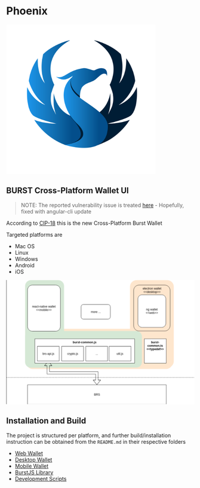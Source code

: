 # Phoenix

<img src="./doc/phoenix.png" width="400" />

## BURST Cross-Platform Wallet UI

> NOTE: The reported vulnerability issue is treated [here](https://github.com/angular/angular-cli/issues/13342) - Hopefully, fixed with angular-cli update

According to [CIP-18](https://github.com/burst-apps-team/CIPs/blob/master/cip-0018.md) this is the new Cross-Platform Burst Wallet

Targeted platforms are

- Mac OS
- Linux
- Windows
- Android
- iOS

![Application Architecture Diagram](doc/architecture.png "Application Architecture Diagram")


## Installation and Build

The project is structured per platform, and further build/installation instruction can be obtained from the `README.md` in their respective folders

- [Web Wallet](/web/angular-wallet/README.md)
- [Desktop Wallet](/desktop/wallet/README.md)
- [Mobile Wallet](/mobile/README.md)
- [BurstJS Library](/lib/README.md)
- [Development Scripts](/scripts/README.md)


